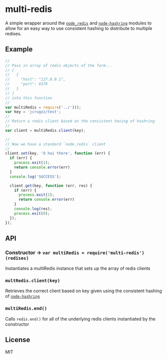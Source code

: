 # multi-redis

A simple wrapper around the [`node_redis`][redis] and [`node-hashring`][hashring]
modules to allow for an easy way to use consistent hashing to distribute to
multiple redises.

## Example
```js
//
// Pass in array of redis objects of the form...
// [
//   {
//     "host": "127.0.0.1",
//     "port": 6379
//   }
// ]
// into this function
//
var multiRedis = require('../')();
var key = 'jcrugzz/test';
//
// Return a redis client based on the consistent hasing of hashring
//
var client = multiRedis.client(key);

//
// Now we have a standard `node_redis` client
//
client.set(key, 'O hai there', function (err) {
  if (err) {
    process.exit(1);
    return console.error(err)
  }
  console.log('SUCCESS');

  client.get(key, function (err, res) {
    if (err) {
      process.exit(1);
      return console.error(err)
    }
    console.log(res);
    process.exit(0);
  });
});
```

## API

### Constructor -> `var multiRedis = require('multi-redis')(redises)`

Instantiates a multiRedis instance that sets up the array of redis clients

### `multRedis.client(key)`

Retrieves the correct client based on key given using the consistent hashing of
[`node-hashring`][hashring]

### `multiRedis.end()`

Calls `redis.end()` for all of the underlying redis clients instantiated by the
constructor

## License

MIT

[redis]: https://github.com/mranney/node_redis
[hashring]: https://github.com/3rd-Eden/node-hashring

